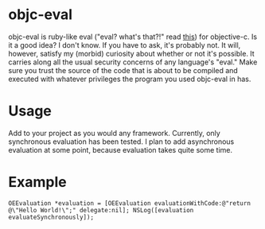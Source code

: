 objc-eval
=========

objc-eval is ruby-like eval ("eval? what's that?!" read [this](http://blog.grayproductions.net/articles/eval_isnt_quite_pure_evil "eval() Isn't Quite Pure Evil")) for objective-c. Is it a good idea? I don't know. If you have to ask, it's probably not. It will, however, satisfy my (morbid) curiosity about whether or not it's possible. It carries along all the usual security concerns of any language's "eval." Make sure you trust the source of the code that is about to be compiled and executed with whatever privileges the program you used objc-eval in has.

Usage
=====
Add to your project as you would any framework. Currently, only synchronous evaluation has been tested. I plan to add asynchronous evaluation at some point, because evaluation takes quite some time.

Example
=======
`OEEvaluation *evaluation = [OEEvaluation evaluationWithCode:@"return @\"Hello World!\";" delegate:nil];
NSLog([evaluation evaluateSynchronously]);`